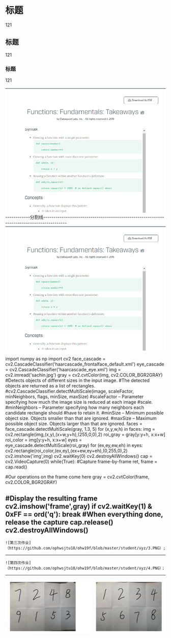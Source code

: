 # 标题   
121

## 标题  
121

### 标题  
121

![第一次作业](https://github.com/ophwsjtu18/ohw19f/blob/master/student/xyz/1.PNG)
------------分割线-----------------------------------------------------------------------------------------
![第二次作业](https://github.com/ophwsjtu18/ohw19f/blob/master/student/xyz/1.PNG)


import numpy as np
import cv2
face_cascade = cv2.CascadeClassifier('haarcascade_frontalface_default.xml')
eye_cascade = cv2.CascadeClassifier('haarcascade_eye.xml')
img = cv2.imread('sachin.jpg')
gray = cv2.cvtColor(img, cv2.COLOR_BGR2GRAY)
#Detects objects of different sizes in the input image.
#The detected objects are returned as a list of rectangles.
#cv2.CascadeClassifier.detectMultiScale(image, scaleFactor, minNeighbors, flags, minSize, maxSize)
#scaleFactor – Parameter specifying how much the image size is reduced at each image
#scale.
#minNeighbors – Parameter specifying how many neighbors each candidate rectangle should
#have to retain it.
#minSize – Minimum possible object size. Objects smaller than that are ignored.
#maxSize – Maximum possible object size. Objects larger than that are ignored.
faces = face_cascade.detectMultiScale(gray, 1.3, 5)
for (x,y,w,h) in faces:
img = cv2.rectangle(img,(x,y),(x+w,y+h),(255,0,0),2)
roi_gray = gray[y:y+h, x:x+w]
roi_color = img[y:y+h, x:x+w]
eyes = eye_cascade.detectMultiScale(roi_gray)
for (ex,ey,ew,eh) in eyes:
cv2.rectangle(roi_color,(ex,ey),(ex+ew,ey+eh),(0,255,0),2)
cv2.imshow('img',img)
cv2.waitKey(0)
cv2.destroyAllWindows()
cap = cv2.VideoCapture(0)
 while(True):
 #Capture frame-by-frame
 ret, frame = cap.read()

#Our operations on the frame come here
 gray = cv2.cvtColor(frame, cv2.COLOR_BGR2GRAY)

 #Display the resulting frame
 cv2.imshow('frame',gray)
 if cv2.waitKey(1) & 0xFF == ord('q'):
break
#When everything done, release the capture
 cap.release()
 cv2.destroyAllWindows()
---
    ![第三次作业]（https://github.com/ophwsjtu18/ohw19f/blob/master/student/xyz/3.PNG）;
 ---  
    
    ![第四次作业]（https://github.com/ophwsjtu18/ohw19f/blob/master/student/xyz/4.PNG）；
  ---
  ![图片识别](https://github.com/ophwsjtu18/ohw19f/blob/master/student/xyz/%E6%8D%95%E8%8E%B7.PNG)
